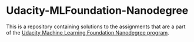# Udacity-MLFoundation-Nanodegree
This is a repository containing solutions to the assignments that are a part of the [Udacity Machine Learning Foundation Nanodegree program](https://in.udacity.com/course/machine-learning-engineer-nanodegree--nd009-infn).
